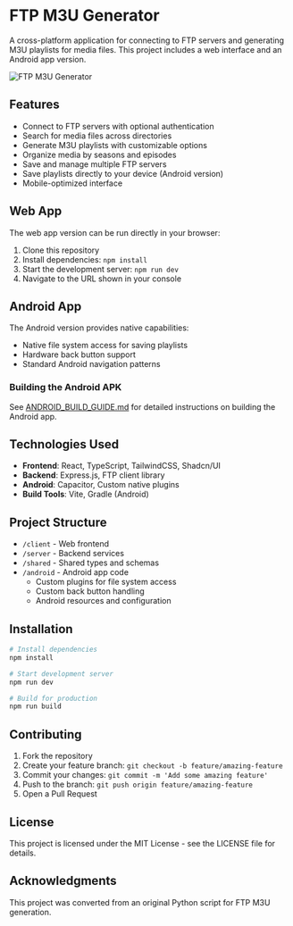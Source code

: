 # FTP M3U Generator

A cross-platform application for connecting to FTP servers and generating M3U playlists for media files. This project includes a web interface and an Android app version.

![FTP M3U Generator](android/app/src/main/ic_launcher-playstore.png)

## Features

- Connect to FTP servers with optional authentication
- Search for media files across directories
- Generate M3U playlists with customizable options
- Organize media by seasons and episodes
- Save and manage multiple FTP servers
- Save playlists directly to your device (Android version)
- Mobile-optimized interface

## Web App

The web app version can be run directly in your browser:

1. Clone this repository
2. Install dependencies: `npm install`
3. Start the development server: `npm run dev`
4. Navigate to the URL shown in your console

## Android App

The Android version provides native capabilities:

- Native file system access for saving playlists
- Hardware back button support
- Standard Android navigation patterns

### Building the Android APK

See [ANDROID_BUILD_GUIDE.md](ANDROID_BUILD_GUIDE.md) for detailed instructions on building the Android app.

## Technologies Used

- **Frontend**: React, TypeScript, TailwindCSS, Shadcn/UI
- **Backend**: Express.js, FTP client library
- **Android**: Capacitor, Custom native plugins
- **Build Tools**: Vite, Gradle (Android)

## Project Structure

- `/client` - Web frontend
- `/server` - Backend services
- `/shared` - Shared types and schemas
- `/android` - Android app code
  - Custom plugins for file system access
  - Custom back button handling
  - Android resources and configuration

## Installation

```bash
# Install dependencies
npm install

# Start development server
npm run dev

# Build for production
npm run build
```

## Contributing

1. Fork the repository
2. Create your feature branch: `git checkout -b feature/amazing-feature`
3. Commit your changes: `git commit -m 'Add some amazing feature'`
4. Push to the branch: `git push origin feature/amazing-feature`
5. Open a Pull Request

## License

This project is licensed under the MIT License - see the LICENSE file for details.

## Acknowledgments

This project was converted from an original Python script for FTP M3U generation.